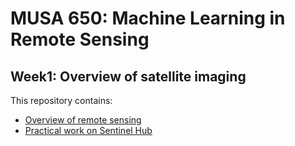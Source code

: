 # MUSA 650: Machine Learning in Remote Sensing

## Week1: Overview of satellite imaging

This repository contains:

- [Overview of remote sensing](w1_Overview.pptx)
- [Practical work on Sentinel Hub](w1_practice.md)
